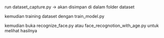 run dataset_capture.py -> akan disimpan di dalam folder dataset

kemudian training dataset dengan train_model.py

kemudian buka recognize_face.py atau face_recognotion_with_age.py untuk melihat hasilnya